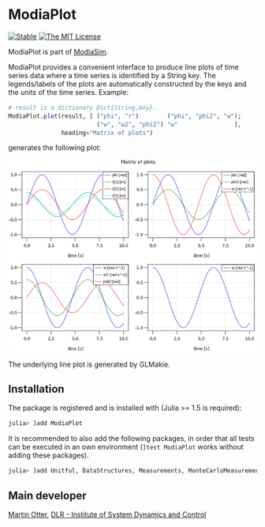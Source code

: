 # ModiaPlot

[![Stable](https://img.shields.io/badge/docs-stable-blue.svg)](https://modiasim.github.io/ModiaPlot.jl/stable/)
[![The MIT License](https://img.shields.io/badge/license-MIT-brightgreen.svg?style=flat-square)](https://github.com/ModiaSim/ModiaPlot.jl/blob/master/LICENSE.md)

ModiaPlot is part of [ModiaSim](https://modiasim.github.io/docs/). 

ModiaPlot provides a convenient interface to produce
line plots of time series data where a time series is identified by a String key.
The legends/labels of the plots are automatically constructed by the
keys and the units of the time series. Example:

```julia
# result is a dictionary Dict{String,Any}.
ModiaPlot.plot(result, [ ("phi", "r")        ("phi", "phi2", "w");
                         ("w", "w2", "phi2") "w"                ],
               heading="Matrix of plots")
```

generates the following plot:

![Matrix-of-Plots](docs/resources/images/matrix-of-plots.png)

The underlying line plot is generated by GLMakie.


## Installation

The package is registered and is installed with (Julia >= 1.5 is required):

```julia
julia> ]add ModiaPlot
```

It is recommended to also add the following packages, in order that all tests can be executed
in an own environment (`]test ModiaPlot` works without adding these packages).

```julia
julia> ]add Unitful, DataStructures, Measurements, MonteCarloMeasurements, Distributions
```


## Main developer

[Martin Otter](https://rmc.dlr.de/sr/en/staff/martin.otter/),
[DLR - Institute of System Dynamics and Control](https://www.dlr.de/sr/en)
